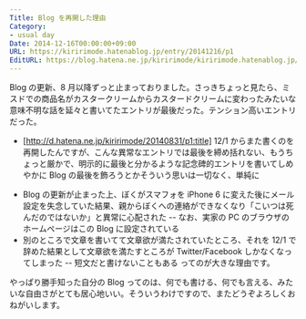 ```yaml
---
Title: Blog を再開した理由
Category:
- usual day
Date: 2014-12-16T00:00:00+09:00
URL: https://kiririmode.hatenablog.jp/entry/20141216/p1
EditURL: https://blog.hatena.ne.jp/kiririmode/kiririmode.hatenablog.jp/atom/entry/8454420450078209243
---
```



Blog の更新、8 月以降ずっと止まっておりました。さっきちょっと見たら、ミスドでの商品名がカスタークリームからカスタードクリームに変わったみたいな意味不明な話を延々と書いてたエントリが最後だった。テンション高いエントリだった。
- [http://d.hatena.ne.jp/kiririmode/20140831/p1:title]
12/1 からまた書くのを再開したんですが、こんな異常なエントリでは最後を締め括れない、もうちょっと厳かで、明示的に最後と分かるような記念碑的エントリを書いてしめやかに Blog の最後を飾ろうとかそういう思いは一切なく、単純に
+ Blog の更新が止まった上、ぼくがスマフォを iPhone 6 に変えた後にメール設定を失念していた結果、親からぼくへの連絡ができなくなり「こいつは死んだのではないか」と異常に心配された
-- なお、実家の PC のブラウザのホームページはこの Blog に設定されている
+ 別のところで文章を書いてて文章欲が満たされていたところ、それを 12/1 で辞めた結果として文章欲を満たすところが Twitter/Facebook しかなくなってしまった
-- 短文だと書けないこともある
ってのが大きな理由です。

やっぱり勝手知った自分の Blog ってのは、何でも書ける、何でも言える、みたいな自由さがとても居心地いい。そういうわけですので、またどうぞよろしくおねがいします。
